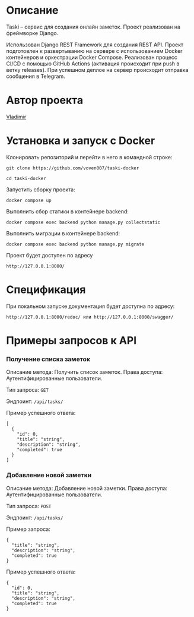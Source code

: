 # Описание

Taski – сервис для создания онлайн заметок. Проект реализован на фреймворке Django.

Использован Django REST Framework для создания REST API. Проект подготовлен к развертыванию на сервере с использованием Docker контейнеров и оркестрации Docker Compose. Реализован процесс CI/CD с помощью GitHub Actions (активация происходит при push в ветку releases). При успешном деплое на сервер происходит отправка сообщения в Telegram.

# Автор проекта

[Vladimir](https://github.com/voven007)

# Установка и запуск с Docker

Клонировать репозиторий и перейти в него в командной строке:

```
git clone https://github.com/voven007/taski-docker
```

```
cd taski-docker
```

Запустить сборку проекта:

```
docker compose up
```

Выполнить сбор статики в контейнере backend:

```
docker compose exec backend python manage.py collectstatic
```

Выполнить миграции в контейнере backend:

```
docker compose exec backend python manage.py migrate
```

Проект будет доступен по адресу

```
http://127.0.0.1:8000/
```

# Спецификация

При локальном запуске документация будет доступна по адресу:

```
http://127.0.0.1:8000/redoc/ или http://127.0.0.1:8000/swagger/
```

# Примеры запросов к API

### Получение списка заметок

Описание метода: Получить список заметок. Права доступа: Аутентифицированные пользователи.

Тип запроса: `GET`

Эндпоинт: `/api/tasks/`

Пример успешного ответа:

```
[
  {
    "id": 0,
    "title": "string",
    "description": "string",
    "completed": true
  }
]
```

### Добавление новой заметки

Описание метода: Добавление новой заметки. Права доступа: Аутентифицированные пользователи.

Тип запроса: `POST`

Эндпоинт: `/api/tasks/`

Пример запроса:

```
{
  "title": "string",
  "description": "string",
  "completed": true
}
```

Пример успешного ответа:

```
{
  "id": 0,
  "title": "string",
  "description": "string",
  "completed": true
}
```
